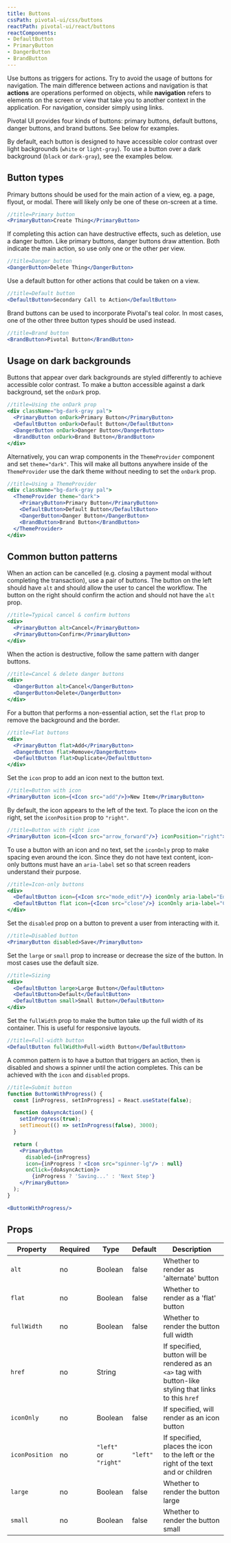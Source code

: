 ```yaml
---
title: Buttons
cssPath: pivotal-ui/css/buttons
reactPath: pivotal-ui/react/buttons
reactComponents:
- DefaultButton
- PrimaryButton
- DangerButton
- BrandButton
---
```



Use buttons as triggers for actions. Try to avoid the usage of buttons for navigation. The main difference between actions and navigation is that **actions** are operations performed on objects, while **navigation** refers to elements on the screen or view that take you to another context in the application. For navigation, consider simply using links.

Pivotal UI provides four kinds of buttons: primary buttons, default buttons, danger buttons, and brand buttons. See below for examples.

By default, each button is designed to have accessible color contrast over light backgrounds (`white` or `light-gray`). To use a button over a dark background (`black` or `dark-gray`), see the examples below.

## Button types

Primary buttons should be used for the main action of a view, eg. a page, flyout, or modal. There will likely only be one of these on-screen at a time.

```jsx
//title=Primary button
<PrimaryButton>Create Thing</PrimaryButton>
```

If completing this action can have destructive effects, such as deletion, use a danger button. Like primary buttons, danger buttons draw attention. Both indicate the main action, so use only one or the other per view.

```jsx
//title=Danger button
<DangerButton>Delete Thing</DangerButton>
```

Use a default button for other actions that could be taken on a view.

```jsx
//title=Default button
<DefaultButton>Secondary Call to Action</DefaultButton>
```

Brand buttons can be used to incorporate Pivotal's teal color. In most cases, one of the other three button types should be used instead.

```jsx
//title=Brand button
<BrandButton>Pivotal Button</BrandButton>
```

## Usage on dark backgrounds

Buttons that appear over dark backgrounds are styled differently to achieve accessible color contrast. To make a button accessible against a dark background, set the `onDark` prop.

```jsx
//title=Using the onDark prop
<div className="bg-dark-gray pal">
  <PrimaryButton onDark>Primary Button</PrimaryButton>
  <DefaultButton onDark>Default Button</DefaultButton>
  <DangerButton onDark>Danger Button</DangerButton>
  <BrandButton onDark>Brand Button</BrandButton>
</div>
```

Alternatively, you can wrap components in the `ThemeProvider` component and set `theme="dark"`. This will make all buttons anywhere inside of the `ThemeProvider` use the dark theme without needing to set the `onDark` prop.

```jsx
//title=Using a ThemeProvider
<div className="bg-dark-gray pal">
  <ThemeProvider theme="dark">
    <PrimaryButton>Primary Button</PrimaryButton>
    <DefaultButton>Default Button</DefaultButton>
    <DangerButton>Danger Button</DangerButton>
    <BrandButton>Brand Button</BrandButton>
  </ThemeProvider>
</div>
```

## Common button patterns

When an action can be cancelled (e.g. closing a payment modal without completing the transaction), use a pair of buttons. The button on the left should have `alt` and should allow the user to cancel the workflow. The button on the right should confirm the action and should not have the `alt` prop.

```jsx
//title=Typical cancel & confirm buttons
<div>
  <PrimaryButton alt>Cancel</PrimaryButton>
  <PrimaryButton>Confirm</PrimaryButton>
</div>
```

When the action is destructive, follow the same pattern with danger buttons.

```jsx
//title=Cancel & delete danger buttons
<div>
  <DangerButton alt>Cancel</DangerButton>
  <DangerButton>Delete</DangerButton>
</div>
```

For a button that performs a non-essential action, set the `flat` prop to remove the background and the border.

```jsx
//title=Flat buttons
<div>
  <PrimaryButton flat>Add</PrimaryButton>
  <DangerButton flat>Remove</DangerButton>
  <DefaultButton flat>Duplicate</DefaultButton>
</div>
```

Set the `icon` prop to add an icon next to the button text.

```jsx
//title=Button with icon
<PrimaryButton icon={<Icon src="add"/>}>New Item</PrimaryButton>
```

By default, the icon appears to the left of the text. To place the icon on the right, set the `iconPosition` prop to `"right"`.

```jsx
//title=Button with right icon
<PrimaryButton icon={<Icon src="arrow_forward"/>} iconPosition="right">Next</PrimaryButton>
```

To use a button with an icon and no text, set the `iconOnly` prop to make spacing even around the icon. Since they do not have text content, icon-only buttons must have an `aria-label` set so that screen readers understand their purpose.

```jsx
//title=Icon-only buttons
<div>
  <DefaultButton icon={<Icon src="mode_edit"/>} iconOnly aria-label="Edit"/>
  <DefaultButton flat icon={<Icon src="close"/>} iconOnly aria-label="Close"/>
</div>
```

Set the `disabled` prop on a button to prevent a user from interacting with it.

```jsx
//title=Disabled button
<PrimaryButton disabled>Save</PrimaryButton>
```

Set the `large` or `small` prop to increase or decrease the size of the button. In most cases use the default size.

```jsx
//title=Sizing
<div>
  <DefaultButton large>Large Button</DefaultButton>
  <DefaultButton>Default</DefaultButton>
  <DefaultButton small>Small Button</DefaultButton>
</div>
```

Set the `fullWidth` prop to make the button take up the full width of its container. This is useful for responsive layouts.

```jsx
//title=Full-width button
<DefaultButton fullWidth>Full-width Button</DefaultButton>
```

A common pattern is to have a button that triggers an action, then is disabled and shows a spinner until the action completes. This can be achieved with the `icon` and `disabled` props.

```jsx
//title=Submit button
function ButtonWithProgress() {
  const [inProgress, setInProgress] = React.useState(false);

  function doAsyncAction() {
    setInProgress(true);
    setTimeout(() => setInProgress(false), 3000);
  }

  return (
    <PrimaryButton
      disabled={inProgress}
      icon={inProgress ? <Icon src="spinner-lg"/> : null}
      onClick={doAsyncAction}>
        {inProgress ? 'Saving...' : 'Next Step'}
    </PrimaryButton>
  );
}

<ButtonWithProgress/>
```

## Props

Property       | Required | Type    | Default | Description
---------------|----------|---------|---------|------------
`alt`          | no       | Boolean | false   | Whether to render as 'alternate' button
`flat`         | no       | Boolean | false   | Whether to render as a 'flat' button
`fullWidth`    | no       | Boolean | false   | Whether to render the button full width
`href`         | no       | String  |         | If specified, button will be rendered as an `<a>` tag with button-like styling that links to this `href`
`iconOnly`     | no       | Boolean | false   | If specified, will render as an icon button
`iconPosition` | no       | `"left"` or `"right"`  | `"left"` | If specified, places the icon to the left or the right of the text and or children
`large`        | no       | Boolean | false   | Whether to render the button large
`small`        | no       | Boolean | false   | Whether to render the button small
